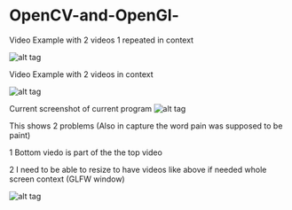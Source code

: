 # OpenCV-and-OpenGl-
Video Example with 2 videos 1 repeated in context

![alt tag](http://imgur.com/UxExAL7.jpg)

Video Example with 2 videos in context

![alt tag](http://imgur.com/iPOCtx7.jpg)

Current screenshot of current program
![alt tag](http://imgur.com/XmZOTln.jpg)

This shows 2 problems (Also in capture the word pain was supposed to be paint)

1 Bottom viedo is part of the the top video

2 I need to be able to resize to have videos like above if needed whole screen context (GLFW window)

![alt tag](http://i.imgur.com/EDuEadm.png)
